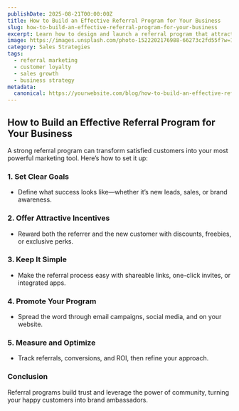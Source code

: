 ```yaml
---
publishDate: 2025-08-21T00:00:00Z
title: How to Build an Effective Referral Program for Your Business
slug: how-to-build-an-effective-referral-program-for-your-business
excerpt: Learn how to design and launch a referral program that attracts loyal customers, drives word-of-mouth, and boosts your sales growth.
image: https://images.unsplash.com/photo-1522202176988-66273c2fd55f?w=1080&q=80
category: Sales Strategies
tags:
  - referral marketing
  - customer loyalty
  - sales growth
  - business strategy
metadata:
  canonical: https://yourwebsite.com/blog/how-to-build-an-effective-referral-program-for-your-business
---
```


## How to Build an Effective Referral Program for Your Business

A strong referral program can transform satisfied customers into your most powerful marketing tool. Here’s how to set it up:

### 1. **Set Clear Goals**
   - Define what success looks like—whether it’s new leads, sales, or brand awareness.

### 2. **Offer Attractive Incentives**
   - Reward both the referrer and the new customer with discounts, freebies, or exclusive perks.

### 3. **Keep It Simple**
   - Make the referral process easy with shareable links, one-click invites, or integrated apps.

### 4. **Promote Your Program**
   - Spread the word through email campaigns, social media, and on your website.

### 5. **Measure and Optimize**
   - Track referrals, conversions, and ROI, then refine your approach.

### Conclusion
Referral programs build trust and leverage the power of community, turning your happy customers into brand ambassadors.
